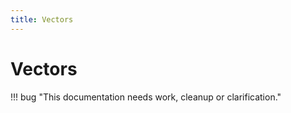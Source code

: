 ```yaml
---
title: Vectors
---
```


# Vectors

!!! bug "This documentation needs work, cleanup or clarification."

